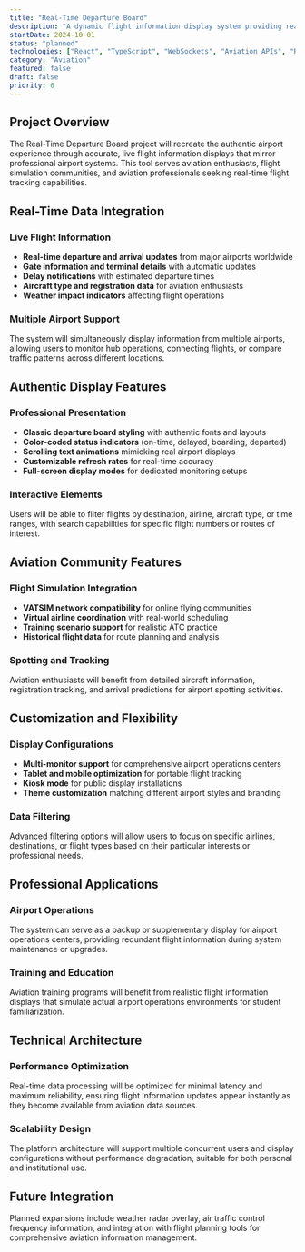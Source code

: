 ```yaml
---
title: "Real-Time Departure Board"
description: "A dynamic flight information display system providing real-time airport departure and arrival data with customizable layouts, multiple airport support, and professional-grade presentation for aviation enthusiasts and professionals."
startDate: 2024-10-01
status: "planned"
technologies: ["React", "TypeScript", "WebSockets", "Aviation APIs", "Real-time Data", "Next.js"]
category: "Aviation"
featured: false
draft: false
priority: 6
---
```


## Project Overview

The Real-Time Departure Board project will recreate the authentic airport experience through accurate, live flight information displays that mirror professional airport systems. This tool serves aviation enthusiasts, flight simulation communities, and aviation professionals seeking real-time flight tracking capabilities.

## Real-Time Data Integration

### Live Flight Information
- **Real-time departure and arrival updates** from major airports worldwide
- **Gate information and terminal details** with automatic updates
- **Delay notifications** with estimated departure times
- **Aircraft type and registration data** for aviation enthusiasts
- **Weather impact indicators** affecting flight operations

### Multiple Airport Support
The system will simultaneously display information from multiple airports, allowing users to monitor hub operations, connecting flights, or compare traffic patterns across different locations.

## Authentic Display Features

### Professional Presentation
- **Classic departure board styling** with authentic fonts and layouts
- **Color-coded status indicators** (on-time, delayed, boarding, departed)
- **Scrolling text animations** mimicking real airport displays
- **Customizable refresh rates** for real-time accuracy
- **Full-screen display modes** for dedicated monitoring setups

### Interactive Elements
Users will be able to filter flights by destination, airline, aircraft type, or time ranges, with search capabilities for specific flight numbers or routes of interest.

## Aviation Community Features

### Flight Simulation Integration
- **VATSIM network compatibility** for online flying communities
- **Virtual airline coordination** with real-world scheduling
- **Training scenario support** for realistic ATC practice
- **Historical flight data** for route planning and analysis

### Spotting and Tracking
Aviation enthusiasts will benefit from detailed aircraft information, registration tracking, and arrival predictions for airport spotting activities.

## Customization and Flexibility

### Display Configurations
- **Multi-monitor support** for comprehensive airport operations centers
- **Tablet and mobile optimization** for portable flight tracking
- **Kiosk mode** for public display installations
- **Theme customization** matching different airport styles and branding

### Data Filtering
Advanced filtering options will allow users to focus on specific airlines, destinations, or flight types based on their particular interests or professional needs.

## Professional Applications

### Airport Operations
The system can serve as a backup or supplementary display for airport operations centers, providing redundant flight information during system maintenance or upgrades.

### Training and Education
Aviation training programs will benefit from realistic flight information displays that simulate actual airport operations environments for student familiarization.

## Technical Architecture

### Performance Optimization
Real-time data processing will be optimized for minimal latency and maximum reliability, ensuring flight information updates appear instantly as they become available from aviation data sources.

### Scalability Design
The platform architecture will support multiple concurrent users and display configurations without performance degradation, suitable for both personal and institutional use.

## Future Integration

Planned expansions include weather radar overlay, air traffic control frequency information, and integration with flight planning tools for comprehensive aviation information management.